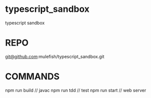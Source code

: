 # typescript_sandbox
typescript sandbox

# REPO
git@github.com:mulefish/typescript_sandbox.git


# COMMANDS
npm run build // javac 
npm run tdd // test 
npm run start // web server 

